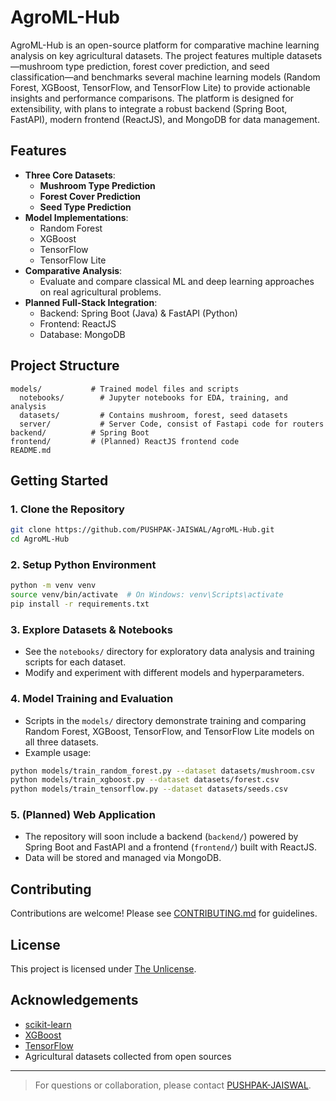 # AgroML-Hub

AgroML-Hub is an open-source platform for comparative machine learning analysis on key agricultural datasets. The project features multiple datasets—mushroom type prediction, forest cover prediction, and seed classification—and benchmarks several machine learning models (Random Forest, XGBoost, TensorFlow, and TensorFlow Lite) to provide actionable insights and performance comparisons. The platform is designed for extensibility, with plans to integrate a robust backend (Spring Boot, FastAPI), modern frontend (ReactJS), and MongoDB for data management.

## Features

- **Three Core Datasets**:  
  - **Mushroom Type Prediction**  
  - **Forest Cover Prediction**  
  - **Seed Type Prediction**
- **Model Implementations**:  
  - Random Forest  
  - XGBoost  
  - TensorFlow  
  - TensorFlow Lite
- **Comparative Analysis**:  
  - Evaluate and compare classical ML and deep learning approaches on real agricultural problems.
- **Planned Full-Stack Integration**:  
  - Backend: Spring Boot (Java) & FastAPI (Python)  
  - Frontend: ReactJS  
  - Database: MongoDB

## Project Structure

```
models/           # Trained model files and scripts
  notebooks/        # Jupyter notebooks for EDA, training, and analysis
  datasets/         # Contains mushroom, forest, seed datasets
  server/           # Server Code, consist of Fastapi code for routers
backend/          # Spring Boot 
frontend/         # (Planned) ReactJS frontend code
README.md
```

## Getting Started

### 1. Clone the Repository

```bash
git clone https://github.com/PUSHPAK-JAISWAL/AgroML-Hub.git
cd AgroML-Hub
```

### 2. Setup Python Environment

```bash
python -m venv venv
source venv/bin/activate  # On Windows: venv\Scripts\activate
pip install -r requirements.txt
```

### 3. Explore Datasets & Notebooks

- See the `notebooks/` directory for exploratory data analysis and training scripts for each dataset.
- Modify and experiment with different models and hyperparameters.

### 4. Model Training and Evaluation

- Scripts in the `models/` directory demonstrate training and comparing Random Forest, XGBoost, TensorFlow, and TensorFlow Lite models on all three datasets.
- Example usage:

```bash
python models/train_random_forest.py --dataset datasets/mushroom.csv
python models/train_xgboost.py --dataset datasets/forest.csv
python models/train_tensorflow.py --dataset datasets/seeds.csv
```

### 5. (Planned) Web Application

- The repository will soon include a backend (`backend/`) powered by Spring Boot and FastAPI and a frontend (`frontend/`) built with ReactJS.
- Data will be stored and managed via MongoDB.

## Contributing

Contributions are welcome! Please see [CONTRIBUTING.md](CONTRIBUTING.md) for guidelines.

## License

This project is licensed under [The Unlicense](LICENSE).

## Acknowledgements

- [scikit-learn](https://scikit-learn.org/)
- [XGBoost](https://xgboost.ai/)
- [TensorFlow](https://www.tensorflow.org/)
- Agricultural datasets collected from open sources

---

> For questions or collaboration, please contact [PUSHPAK-JAISWAL](https://github.com/PUSHPAK-JAISWAL).
